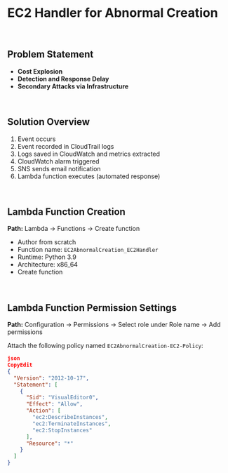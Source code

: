 # EC2 Handler for Abnormal Creation

<br>

## Problem Statement

- **Cost Explosion**
- **Detection and Response Delay**
- **Secondary Attacks via Infrastructure**

<br>

## Solution Overview

1. Event occurs
2. Event recorded in CloudTrail logs
3. Logs saved in CloudWatch and metrics extracted
4. CloudWatch alarm triggered
5. SNS sends email notification
6. Lambda function executes (automated response)

<br>

## Lambda Function Creation

**Path:** Lambda → Functions → Create function

- Author from scratch
- Function name: `EC2AbnormalCreation_EC2Handler`
- Runtime: Python 3.9
- Architecture: x86_64
- Create function

<br>

## Lambda Function Permission Settings

**Path:** Configuration → Permissions → Select role under Role name → Add permissions

Attach the following policy named `EC2AbnormalCreation-EC2-Policy`:

```json
json
CopyEdit
{
  "Version": "2012-10-17",
  "Statement": [
    {
      "Sid": "VisualEditor0",
      "Effect": "Allow",
      "Action": [
        "ec2:DescribeInstances",
        "ec2:TerminateInstances",
        "ec2:StopInstances"
      ],
      "Resource": "*"
    }
  ]
}
```
